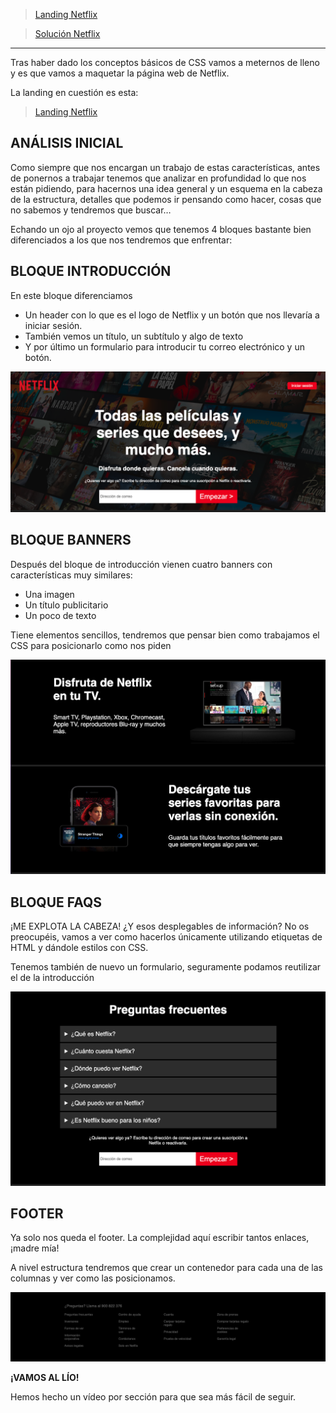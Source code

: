 > [Landing Netflix](S4-recursos/landing-netflix.pdf)

> [Solución Netflix](S4-recursos/solucion-landing-netflix.zip)

---

Tras haber dado los conceptos básicos de CSS vamos a meternos de lleno y es que vamos a maquetar la página web de Netflix.

La landing en cuestión es esta:

> [Landing Netflix](S4-recursos/landing-netflix.pdf)

## ANÁLISIS INICIAL

Como siempre que nos encargan un trabajo de estas características, antes de ponernos a trabajar tenemos que analizar en profundidad lo que nos están pidiendo, para hacernos una idea general y un esquema en la cabeza de la estructura, detalles que podemos ir pensando como hacer, cosas que no sabemos y tendremos que buscar…

Echando un ojo al proyecto vemos que tenemos 4 bloques bastante bien diferenciados a los que nos tendremos que enfrentar:

## BLOQUE INTRODUCCIÓN

En este bloque diferenciamos 

- Un header con lo que es el logo de Netflix y un botón que nos llevaría a iniciar sesión.
- También vemos un título, un subtítulo y algo de texto
- Y por último un formulario para introducir tu correo electrónico y un botón.

![Header](S4-recursos/img/netflix-header.png)

## BLOQUE BANNERS

Después del bloque de introducción vienen cuatro banners con características muy similares:

- Una imagen
- Un título publicitario
- Un poco de texto

Tiene elementos sencillos, tendremos que pensar bien como trabajamos el CSS para posicionarlo como nos piden

![Banners](S4-recursos/img/netflix-secciones.png)

## BLOQUE FAQS

¡ME EXPLOTA LA CABEZA! ¿Y esos desplegables de información? No os preocupéis, vamos a ver como hacerlos únicamente utilizando etiquetas de HTML y dándole estilos con CSS.

Tenemos también de nuevo un formulario, seguramente podamos reutilizar el de la introducción

![FAQs](S4-recursos/img/netflix-faqs.png)

## FOOTER

Ya solo nos queda el footer. La complejidad aquí escribir tantos enlaces, ¡madre mía!

A nivel estructura tendremos que crear un contenedor para cada una de las columnas y ver como las posicionamos.

![Footer](S4-recursos/img/netflix-footer.png)

**¡VAMOS AL LÍO!** 

Hemos hecho un vídeo por sección para que sea más fácil de seguir.

